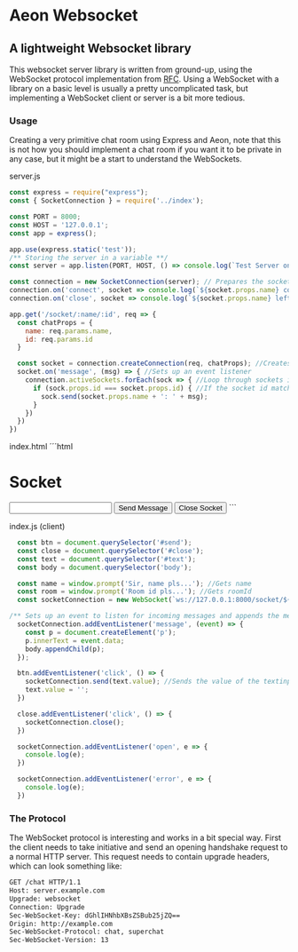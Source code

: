 # Aeon Websocket
## A lightweight Websocket library 

This websocket server library is written from ground-up, using the WebSocket protocol implementation from [RFC](https://datatracker.ietf.org/doc/html/rfc6455). Using a WebSocket with a library on a basic level is usually a pretty uncomplicated task, but implementing a WebSocket client or server is a bit more tedious. 

### Usage
Creating a very primitive chat room using Express and Aeon, note that this is not how you should implement a chat room if you want it to be private in any case, but it might be a start to understand the WebSockets. 

server.js
```js
const express = require("express");
const { SocketConnection } = require('../index');

const PORT = 8000;
const HOST = '127.0.0.1';
const app = express();

app.use(express.static('test'));
/** Storing the server in a variable **/
const server = app.listen(PORT, HOST, () => console.log(`Test Server on: ${PORT}`))

const connection = new SocketConnection(server); // Prepares the socket by supplying the server as an argument
connection.on('connect', socket => console.log(`${socket.props.name} connected!`)); //Sets up an event when a connection is successful
connection.on('close', socket => console.log(`${socket.props.name} left...`)); //Sets up an event when a connection is closed

app.get('/socket/:name/:id', req => {
  const chatProps = {
    name: req.params.name,
    id: req.params.id
  }

  const socket = connection.createConnection(req, chatProps); //Creates the socket connection by passing in req and props
  socket.on('message', (msg) => { //Sets up an event listener
    connection.activeSockets.forEach(sock => { //Loop through sockets if message is received
      if (sock.props.id === socket.props.id) { //If the socket id matches the chatroom id, display message
        sock.send(socket.props.name + ': ' + msg);
      }
    })
  })
})
```

index.html
´´´html
  <!DOCTYPE html>
  <html>
    <head>
      <script src="index.js" defer></script>
    </head>
    <body>
      <h1>Socket</h1>
      <input type="text" id="text">
      <button id="send">Send Message</button>
      <button id="close">Close Socket</button>
    </body>
  </html>
```

index.js (client)
```js
  const btn = document.querySelector('#send');
  const close = document.querySelector('#close');
  const text = document.querySelector('#text');
  const body = document.querySelector('body');

  const name = window.prompt('Sir, name pls...'); //Gets name
  const room = window.prompt('Room id pls...'); //Gets roomId
  const socketConnection = new WebSocket(`ws://127.0.0.1:8000/socket/${name}/${room}`); //Initiate socket connection to endpoint by supplying parameters. 

/** Sets up an event to listen for incoming messages and appends the message to the body **/
  socketConnection.addEventListener('message', (event) => {
    const p = document.createElement('p'); 
    p.innerText = event.data;
    body.appendChild(p);
  }); 

  btn.addEventListener('click', () => {
    socketConnection.send(text.value); //Sends the value of the textinput to the socket
    text.value = '';
  })

  close.addEventListener('click', () => {
    socketConnection.close();
  })

  socketConnection.addEventListener('open', e => {
    console.log(e);
  })

  socketConnection.addEventListener('error', e => {
    console.log(e);
  })

```

### The Protocol

The WebSocket protocol is interesting and works in a bit special way. 
First the client needs to take initiative and send an opening handshake request to a normal HTTP server.
This request needs to contain upgrade headers, which can look something like: 
```html
GET /chat HTTP/1.1
Host: server.example.com
Upgrade: websocket
Connection: Upgrade
Sec-WebSocket-Key: dGhlIHNhbXBsZSBub25jZQ==
Origin: http://example.com
Sec-WebSocket-Protocol: chat, superchat
Sec-WebSocket-Version: 13
```



  






